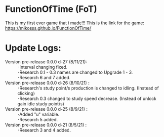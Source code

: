 # FunctionOfTime (FoT)
This is my first ever game that i made!!!
This is the link for the game: https://mikosss.github.io/FunctionOfTime/

<h1>Update Logs:</h1>
<dl>
  <dt>Version pre-release 0.0.0 d-27 (8/11/21): </dt>
    <dd>
      -Interval changing fixed.
      <br>
      -Research 0.1 - 0.3 names are changed to Upgrade 1 - 3.
      <br>
      -Research 6 and 7 added.
    </dd>
   <dt>Version pre-release 0.0.0 d-26 (8/10/21) : </dt>
    <dd>
      -Research's study point/s production is changed to idling. (Instead of clicking)
      <br>
      -Research 0.3 changed to study speed decrease. (Instead of unlock gain idle study point/s)
    </dd>
   <dt>Version pre-release 0.0.0 d-25 (8/9/21) : </dt>
    <dd>
      -Added "u" variable.
      <br>
      -Research 5 added.
    </dd>
   <dt>Version pre-release 0.0.0 d-21 (8/5/21) : </dt>
    <dd>
      -Research 3 and 4 added.
    </dd>
</dl>

